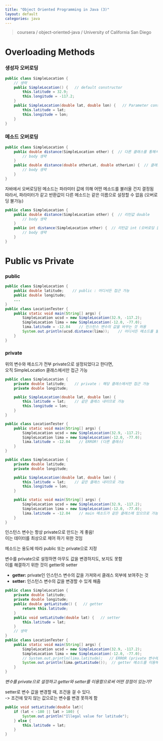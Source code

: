 ```yaml
---
title: "Object Oriented Programming in Java (3)"
layout: default
categories: java
---  
```

> coursera / object-oriented-java / University of California San Diego  


# Overloading Methods

### 생성자 오버로딩

```java
public class SimpleLocation {
    // 생략
    public SimpleLocation() {   // default constructor
        this.latitude = 32.9;
        this.longitude = -117.2;
    }
    public SimpleLocation(double lat, double lon) {   // Parameter constructor
        this.latitude = lat;
        this.longitude = lon;
    }
}
```

### 메소드 오버로딩

```java
public class SimpleLocation {
    public double distance(SimpleLocation other) {  // 다른 클래스를 통해서 변수를 받아옴
        // body 생략
    }
    public double distance(double otherLat, double otherLon) {  // 클래스를 통하지 않고 변수를 받아옴
        // body 생략
    }
}
```

자바에서 오버로딩된 메소드는 파라미터 값에 의해 어떤 메소드를 불러올 건지 결정됨  
따라서, 파라미터가 같고 반환값이 다른 메소드는 같은 이름으로 설정할 수 없음 (오버로딩 불가능)

```java
public class SimpleLocation {
    public double distance(SimpleLocation other) {  // 리턴값 double
        // body 생략
    }
    public int distance(SimpleLocation other) {  // 리턴값 int (오버로딩 불가능!)
        // body 생략
    }
}
```

# Public vs Private

### public

```java
public class SimpleLocation {
    public double latitude;    // public : 어디서든 접근 가능
    public double longitude;
    ...
}
public class LocationTester {
    public static void main(String[] args) {
        SimpleLocation ucsd = new SimpleLocation(32.9, -117.2);
        SimpleLocation lima = new SimpleLocation(-12.0, -77.0);
        lima.latitude = -12.04    // 인스턴스 변수의 값을 바꾸는 것 허용
        System.out.println(ucsd.distance(lima));    // 어디서든 메소드를 불러올 수 있음
    }
}
```

### private

위의 변수와 메소드가 전부 private으로 설정되었다고 한다면,  
오직 SimpleLocation 클래스에서만 접근 가능

```java
public class SimpleLocation {
    private double latitude;    // private : 해당 클래스에서만 접근 가능
    private double longitude;

    public SimpleLocation(double lat, double lon) {
        this.latitude = lat;    // 같은 클래스 내이므로 가능
        this.longitude = lon;
    }
}

public class LocationTester {
    public static void main(String[] args) {
        SimpleLocation ucsd = new SimpleLocation(32.9, -117.2);
        SimpleLocation lima = new SimpleLocation(-12.0, -77.0);
        lima.latitude = -12.04    // ERROR! (다른 클래스)
    }
}
```

```java
public class SimpleLocation {
    private double latitude;
    private double longitude;

    public SimpleLocation(double lat, double lon) {
        this.latitude = lat;    // 같은 클래스 내이므로 가능
        this.longitude = lon;
    }

    public static void main(String[] args) {
        SimpleLocation ucsd = new SimpleLocation(32.9, -117.2);
        SimpleLocation lima = new SimpleLocation(-12.0, -77.0);
        lima.latitude = -12.04    // main 메소드가 같은 클래스에 있으므로 가능!
    }
}
```

인스턴스 변수는 항상 private으로 만드는 게 좋음!  
이는 데이터를 최상으로 제어 하기 위한 것임

메소드는 용도에 따라 public 또는 private으로 지정  

변수를 private으로 설정하면 아무도 값을 변경하지도, 보지도 못함  
이를 해결하기 위한 것이 getter와 setter  

* **getter:**
  private인 인스턴스 변수의 값을 가져와서 클래스 외부에 보여주는 것  
* **setter:**
  인스턴스 변수의 값을 변경할 수 있게 해줌

```java
public class SimpleLocation {
    private double latitude;
    private double longitude;
    public double getLatitude() {   // getter
        return this.latitude;
    }
    public void setLatitude(double lat) {   // setter
        this.latitude = lat;
    }
    // 생략
}
public class LocationTester {
    public static void main(String[] args) {
        SimpleLocation ucsd = new SimpleLocation(32.9, -117.2);
        SimpleLocation lima = new SimpleLocation(-12.0, -77.0);
        // System.out.println(lima.latitude);   // ERROR (private 변수에 직접 접근X)
        System.out.println(lima.getLatitude());  // getter 메소드를 이용해서 접근O
    }
}
```

*변수를 private으로 설정하고 getter와 setter를 이용함으로써 어떤 장점이 있는가?*

setter로 변수 값을 변경할 때, 조건을 걸 수 있다.  
-> 조건에 맞지 않는 값으로는 변수를 변경 못하게 함
```java
public void setLatitude(double lat){
    if (lat < -180 || lat > 180) {
        System.out.println("Illegal value for latitude");
    } else {
        this.latitude = lat;
    }
}
```
